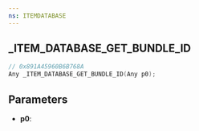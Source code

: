 ```yaml
---
ns: ITEMDATABASE
---
```

## _ITEM_DATABASE_GET_BUNDLE_ID

```c
// 0x891A45960B6B768A
Any _ITEM_DATABASE_GET_BUNDLE_ID(Any p0);
```

## Parameters
* **p0**:
